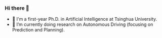 ### Hi there 👋

- 👷 I'm a first-year Ph.D. in Artificial Intelligence at Tsinghua University.
- 🌱 I’m currently doing research on Autonomous Driving (focusing on Prediction and Planning).
